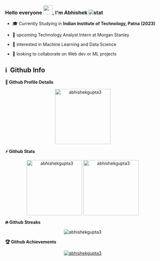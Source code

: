 ﻿### Hello everyone <img src="https://raw.githubusercontent.com/aemmadi/aemmadi/master/wave.gif" width="30px">, I'm Abhishek  ![stat](https://komarev.com/ghpvc/?username=abhishekgupta3&style=flat-square)


-   :mortar_board: Currently Studying in **Indian Institute of Technology, Patna (2023)**

- 🔭 upcoming Technology Analyst Intern at Morgan Stanley
- 🌱 interested in Machine Learning and Data Science
- 👯 looking to collaborate on Web dev or ML projects


<!-- ### Connect with me:
[<img align="left" alt="Mail" width="22px" src="images/gmail.png"/>][Mail]
[<img align="left" alt="LinkedIn" width="22px" src="images/linkedin.png" />][linkedin]

<br />

### Language and Tools:
<img align="left" alt="C++" width="30px" src="images/c++.png" />
<img align="left" alt="JavaScript" width="30px" src="images/javascript.png" />
<img align="left" alt="Python" width="30px" src="images/python.png" />
<img align="left" alt="HTML5" width="30px" src="images/html.png" />
<img align="left" alt="CSS3" width="30px" src="images/css.png" />
<img align="left" alt="Node.js" width="30px" src="images/nodejs.png" />
<img align="left" alt="MongoDB" width="30px" src="images/mongodb.png"/>
<img align="left" alt="Sublime" width="30px" src="images/sublime.png" />
<img align="left" alt="Visual Studio Code" width="30px" src="images/vscode.png" />
<img align="left" alt="Git" width="30px" src="images/git.png" />
<img align="left" alt="GitHub" width="30px" src="images/github.png"/>
-->


<h2>ℹ️ &nbsp;Github Info</h2>
	
  <summary><b>🔎 Github Profile Details</b></summary>
<p align="center"><img height="180em" src="https://github-profile-summary-cards.vercel.app/api/cards/profile-details?username=abhishekgupta3&theme=github_dark" alt="abhishekgupta3" align = "center"/></p>

  <summary><b>⚡ Github Stats</b></summary>
<p align="center"><img height="180em" src="https://github-readme-stats.vercel.app/api?username=abhishekgupta3&hide_border=true&count_private=true&show_icons=true&theme=radical" alt="abhishekgupta3" align = "center"/>
<img height="180em" src="https://github-readme-stats.vercel.app/api/top-langs?username=abhishekgupta3&show_icons=true&locale=en&layout=compact&hide_border=true&theme=radical" alt="abhishekgupta3" align = "center"/></p>

 <summary><b>🔥 Github Streaks</b></summary>
<p align="center"><img src="https://github-readme-streak-stats.herokuapp.com/?user=abhishekgupta3&theme=black-ice&hide_border=true&stroke=0000&background=0D1117&ring=e05397&fire=e05397&currStreakLabel=e05397" alt="abhishekgupta3" /></p>

<!-- <summary><b>📊 Github Contribution Graph</b></summary>
<p align="center"<a href="#"><img alt="Abhishek Gupta Activity Graph" src="https://activity-graph.herokuapp.com/graph?username=abhishekgupta3&bg_color=0D1117&color=e05397&line=e05397&point=FFFFFF&hide_border=true&" /></a></p> -->

<!-- </details>
<details>    -->
 <summary><b>🏆 Github Achievements</b></summary>
<p align="center"> <a href="https://github.com/abhishekgupta3"><img src="https://github-profile-trophy.vercel.app/?username=abhishekgupta3&margin-w=5&theme=radical" alt="abhishekgupta3" /></a> </p>

<br>





[linkedin]: https://www.linkedin.com/in/fa1k0n/
[mail]: mailto:abhigupta.4g@gmail
